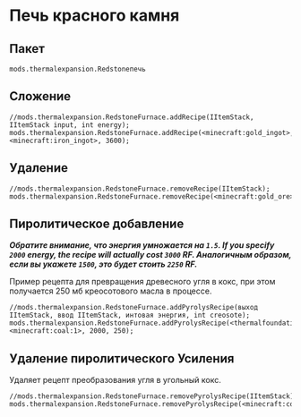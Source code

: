 # Печь красного камня

## Пакет

`mods.thermalexpansion.Redstoneпечь`

## Сложение

```zenscript
//mods.thermalexpansion.RedstoneFurnace.addRecipe(IItemStack, IItemStack input, int energy);
mods.thermalexpansion.RedstoneFurnace.addRecipe(<minecraft:gold_ingot>, <minecraft:iron_ingot>, 3600);
```

## Удаление

```zenscript
//mods.thermalexpansion.RedstoneFurnace.removeRecipe(IItemStack);
mods.thermalexpansion.RedstoneFurnace.removeRecipe(<minecraft:gold_ore>);
```

## Пиролитическое добавление

***Обратите внимание, что энергия умножается на `1.5`. If you specify `2000` energy, the recipe will actually cost `3000` RF. Аналогичным образом, если вы укажете `1500`, это будет стоить `2250` RF.***

Пример рецепта для превращения древесного угля в кокс, при этом получается 250 мб креосотового масла в процессе.

```zenscript
//mods.thermalexpansion.RedstoneFurnace.addPyrolysRecipe(выход IItemStack, ввод IItemStack, интовая энергия, int creosote);
mods.thermalexpansion.RedstoneFurnace.addPyrolysRecipe(<thermalfoundation:material:802>, <minecraft:coal:1>, 2000, 250);
```

## Удаление пиролитического Усиления

Удаляет рецепт преобразования угля в угольный кокс.

```zenscript
//mods.thermalexpansion.RedstoneFurnace.removePyrolysRecipe(IItemStack);
mods.thermalexpansion.RedstoneFurnace.removePyrolysRecipe(<minecraft:coal>);
```